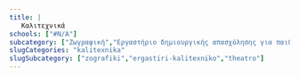```yaml
---
title: |
   Καλιτεχνικά
schools: ["#N/A"]
subcategory: ["Zωγραφική","Εργαστήριο δημιουργικής απασχόλησης για παιδιά δημοτικού | Παιδικός Σταθμός","Θεατρικό Εργαστήρι"]
slugCategories: "kalitexnika"
slugSubcategory: ["zografiki","ergastiri-kalitexniko","theatro"]
---
```


